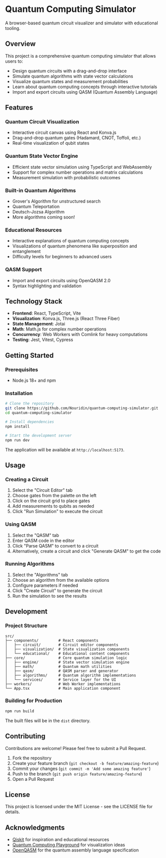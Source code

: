 # Quantum Computing Simulator

A browser-based quantum circuit visualizer and simulator with educational tooling.

## Overview

This project is a comprehensive quantum computing simulator that allows users to:

- Design quantum circuits with a drag-and-drop interface
- Simulate quantum algorithms with state vector calculations
- Visualize quantum states and measurement probabilities
- Learn about quantum computing concepts through interactive tutorials
- Import and export circuits using QASM (Quantum Assembly Language)

## Features

### Quantum Circuit Visualization
- Interactive circuit canvas using React and Konva.js
- Drag-and-drop quantum gates (Hadamard, CNOT, Toffoli, etc.)
- Real-time visualization of qubit states

### Quantum State Vector Engine
- Efficient state vector simulation using TypeScript and WebAssembly
- Support for complex number operations and matrix calculations
- Measurement simulation with probabilistic outcomes

### Built-in Quantum Algorithms
- Grover's Algorithm for unstructured search
- Quantum Teleportation
- Deutsch-Jozsa Algorithm
- More algorithms coming soon!

### Educational Resources
- Interactive explanations of quantum computing concepts
- Visualizations of quantum phenomena like superposition and entanglement
- Difficulty levels for beginners to advanced users

### QASM Support
- Import and export circuits using OpenQASM 2.0
- Syntax highlighting and validation

## Technology Stack

- **Frontend**: React, TypeScript, Vite
- **Visualization**: Konva.js, Three.js (React Three Fiber)
- **State Management**: Jotai
- **Math**: Math.js for complex number operations
- **Concurrency**: Web Workers with Comlink for heavy computations
- **Testing**: Jest, Vitest, Cypress

## Getting Started

### Prerequisites
- Node.js 18+ and npm

### Installation

```bash
# Clone the repository
git clone https://github.com/Nouridin/quantum-computing-simulator.git
cd quantum-computing-simulator

# Install dependencies
npm install

# Start the development server
npm run dev
```

The application will be available at `http://localhost:5173`.

## Usage

### Creating a Circuit

1. Select the "Circuit Editor" tab
2. Choose gates from the palette on the left
3. Click on the circuit grid to place gates
4. Add measurements to qubits as needed
5. Click "Run Simulation" to execute the circuit

### Using QASM

1. Select the "QASM" tab
2. Enter QASM code in the editor
3. Click "Parse QASM" to convert to a circuit
4. Alternatively, create a circuit and click "Generate QASM" to get the code

### Running Algorithms

1. Select the "Algorithms" tab
2. Choose an algorithm from the available options
3. Configure parameters if needed
4. Click "Create Circuit" to generate the circuit
5. Run the simulation to see the results

## Development

### Project Structure

```
src/
├── components/         # React components
│   ├── circuit/        # Circuit editor components
│   ├── visualization/  # State visualization components
│   └── educational/    # Educational content components
├── core/               # Core quantum simulation logic
│   ├── engine/         # State vector simulation engine
│   ├── math/           # Quantum math utilities
│   ├── qasm/           # QASM parser and generator
│   ├── algorithms/     # Quantum algorithm implementations
│   └── services/       # Service layer for the UI
├── workers/            # Web Worker implementations
└── App.tsx             # Main application component
```

### Building for Production

```bash
npm run build
```

The built files will be in the `dist` directory.

## Contributing

Contributions are welcome! Please feel free to submit a Pull Request.

1. Fork the repository
2. Create your feature branch (`git checkout -b feature/amazing-feature`)
3. Commit your changes (`git commit -m 'Add some amazing feature'`)
4. Push to the branch (`git push origin feature/amazing-feature`)
5. Open a Pull Request

## License

This project is licensed under the MIT License - see the LICENSE file for details.

## Acknowledgments

- [Qiskit](https://qiskit.org/) for inspiration and educational resources
- [Quantum Computing Playground](https://www.quantumplayground.net/) for visualization ideas
- [OpenQASM](https://github.com/openqasm/openqasm) for the quantum assembly language specification
